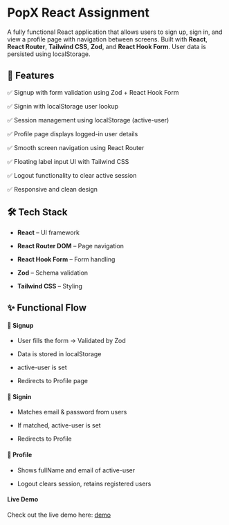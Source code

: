 # PopX React Assignment

A fully functional React application that allows users to sign up, sign in, and view a profile page with navigation between screens. Built with **React**, **React Router**, **Tailwind CSS**, **Zod**, and **React Hook Form**. User data is persisted using localStorage.

## 🚀 Features

✅ Signup with form validation using Zod + React Hook Form

✅ Signin with localStorage user lookup

✅ Session management using localStorage (active-user)

✅ Profile page displays logged-in user details

✅ Smooth screen navigation using React Router

✅ Floating label input UI with Tailwind CSS

✅ Logout functionality to clear active session

✅ Responsive and clean design

## 🛠️ Tech Stack

- **React** – UI framework

- **React Router DOM** – Page navigation

- **React Hook Form** – Form handling

- **Zod** – Schema validation

- **Tailwind CSS** – Styling


## ✨ Functional Flow

#### 🔐 Signup
- User fills the form → Validated by Zod

- Data is stored in localStorage

- active-user is set

- Redirects to Profile page

#### 🔑 Signin

- Matches email & password from users

- If matched, active-user is set

- Redirects to Profile

#### 👤 Profile

- Shows fullName and email of active-user

- Logout clears session, retains registered users

#### Live Demo

Check out the live demo here: [demo]()